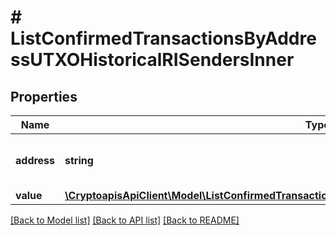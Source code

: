 # # ListConfirmedTransactionsByAddressUTXOHistoricalRISendersInner

## Properties

Name | Type | Description | Notes
------------ | ------------- | ------------- | -------------
**address** | **string** | String array representation of the sender address |
**value** | [**\CryptoapisApiClient\Model\ListConfirmedTransactionsByAddressUTXOHistoricalRISendersInnerValue**](ListConfirmedTransactionsByAddressUTXOHistoricalRISendersInnerValue.md) |  |

[[Back to Model list]](../../README.md#models) [[Back to API list]](../../README.md#endpoints) [[Back to README]](../../README.md)
